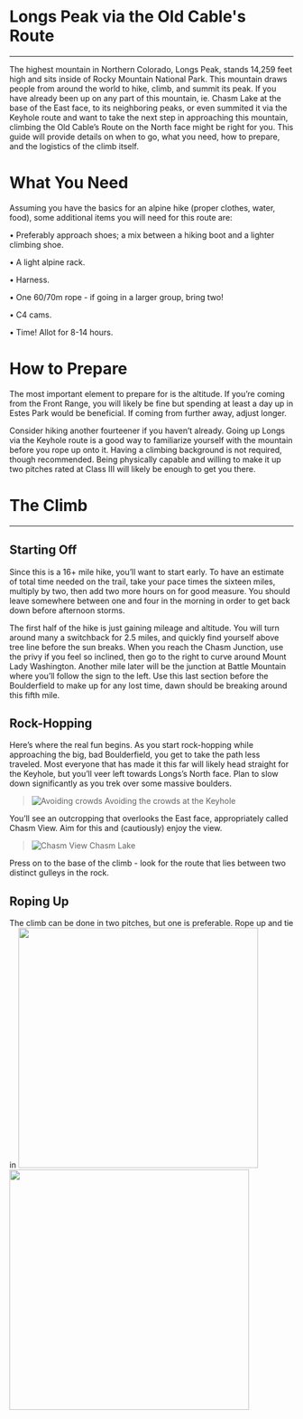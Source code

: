 # Longs Peak via the Old Cable's Route 
***
The highest mountain in Northern Colorado, Longs Peak, stands 14,259 feet high and sits inside of Rocky Mountain National Park. This mountain draws people from around the world to hike, climb, and summit its peak. If you have already been up on any part of this mountain, ie. Chasm Lake at the base of the East face, to its neighboring peaks, or even summited it via the Keyhole route and want to take the next step in approaching this mountain, climbing the Old Cable’s Route on the North face might be right for you. This guide will provide details on when to go, what you need, how to prepare, and the logistics of the climb itself.

# What You Need 
Assuming you have the basics for an alpine hike (proper clothes, water, food), some additional items you will need for this route are:

•	Preferably approach shoes; a mix between a hiking boot and a lighter climbing shoe. 

•	A light alpine rack.

•	Harness.

•	One 60/70m rope - if going in a larger group, bring two!

•	C4 cams.

•	Time! Allot for 8-14 hours.

# How to Prepare 
The most important element to prepare for is the altitude. If you’re coming from the Front Range, you will likely be fine but spending at least a day up in Estes Park would be beneficial. If coming from further away, adjust longer. 

Consider hiking another fourteener if you haven’t already. Going up Longs via the Keyhole route is a good way to familiarize yourself with the mountain before you rope up onto it. Having a climbing background is not required, though recommended. Being physically capable and willing to make it up two pitches rated at Class III will likely be enough to get you there. 

# The Climb
***
## Starting Off
Since this is a 16+ mile hike, you’ll want to start early. To have an estimate of total time needed on the trail, take your pace times the sixteen miles, multiply by two, then add two more hours on for good measure. You should leave somewhere between one and four in the morning in order to get back down before afternoon storms. 

The first half of the hike is just gaining mileage and altitude. You will turn around many a switchback for 2.5 miles, and quickly find yourself above tree line before the sun breaks. When you reach the Chasm Junction, use the privy if you feel so inclined, then go to the right to curve around Mount Lady Washington. Another mile later will be the junction at Battle Mountain where you’ll follow the sign to the left. Use this last section before the Boulderfield to make up for any lost time, dawn should be breaking around this fifth mile. 

## Rock-Hopping 
Here’s where the real fun begins. As you start rock-hopping while approaching the big, bad Boulderfield, you get to take the path less traveled. Most everyone that has made it this far will likely head straight for the Keyhole, but you’ll veer left towards Longs’s North face. Plan to slow down significantly as you trek over some massive boulders. 
>![Avoiding crowds](https://github.com/michaelaferguson/instructional-project-/blob/master/IMG_0620.jpg)
Avoiding the crowds at the Keyhole

You’ll see an outcropping that overlooks the East face, appropriately called Chasm View. Aim for this and (cautiously) enjoy the view.
>![Chasm View](https://github.com/michaelaferguson/instructional-project-/blob/master/IMG_0653.jpg)
Chasm Lake 

Press on to the base of the climb - look for the route that lies between two distinct gulleys in the rock.

## Roping Up
The climb can be done in two pitches, but one is preferable. Rope up and tie in
<img src="https://github.com/michaelaferguson/instructional-project-/blob/master/IMG_0657.jpg" width="425"/> <img src="https://github.com/michaelaferguson/instructional-project-/blob/master/IMG_0659.jpg" width="425"/> 
